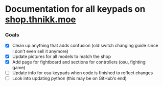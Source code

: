 # Documentation for all keypads on [shop.thnikk.moe](https://shop.thnikk.moe)

### Goals
- [x] Clean up anything that adds confusion (old switch changing guide since I don't even sell it anymore)
- [x] Update pictures for all models to match the shop
- [x] Add page for fightboard and sections for controllers (osu, fighting game)
- [ ] Update info for osu keypads when code is finished to reflect changes
- [ ] Look into updating python (this may be on GitHub's end)
